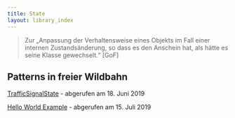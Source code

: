 ```yaml
---
title: State
layout: library_index
---
```


> Zur „Anpassung der Verhaltensweise eines Objekts im Fall einer internen Zustandsänderung, so dass es den Anschein hat, als hätte es seine Klasse gewechselt.“ [GoF]

## Patterns in freier Wildbahn

[TrafficSignalState](https://github.com/Valence-IUT-Info-DUT-M3105/TrafficSignal-Java-Design-Pattern-Behavioral) - abgerufen am 18. Juni 2019

[Hello World Example](https://github.com/code4craft/hello-design-pattern/tree/master/src/main/java/helloworld/behavioral/state) - abgerufen am 15. Juli 2019

